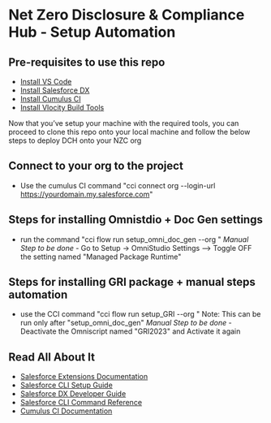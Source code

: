 # Net Zero Disclosure & Compliance Hub - Setup Automation

## Pre-requisites to use this repo
- [Install VS Code](https://visualstudio.microsoft.com/downloads/)
- [Install Salesforce DX](https://developer.salesforce.com/docs/atlas.en-us.sfdx_setup.meta/sfdx_setup/sfdx_setup_install_cli.htm)
- [Install Cumulus CI](https://cumulusci.readthedocs.io/en/stable/get-started.html#install-cumulusci)
- [Install Vlocity Build Tools](https://github.com/vlocityinc/vlocity_build#installation-and-update-instructions)

Now that you’ve setup your machine with the required tools, you can proceed to clone this repo onto your local machine and follow the below steps to deploy DCH onto your NZC org

## Connect to your org to the project
- Use the cumulus CI command "cci connect org <org-Name> --login-url https://yourdomain.my.salesforce.com"

## Steps for installing Omnistdio + Doc Gen settings
- run the command "cci flow run setup_omni_doc_gen --org <org-Name>"
*Manual Step to be done* - Go to Setup -> OmniStudio Settings --> Toggle OFF the setting named "Managed Package Runtime"

## Steps for installing GRI package + manual steps automation
- use the CCI command "cci flow run setup_GRI --org <org-Name>"
Note: This can be run only after "setup_omni_doc_gen"
*Manual Step to be done* - Deactivate the Omniscript named "GRI2023" and Activate it again


## Read All About It

- [Salesforce Extensions Documentation](https://developer.salesforce.com/tools/vscode/)
- [Salesforce CLI Setup Guide](https://developer.salesforce.com/docs/atlas.en-us.sfdx_setup.meta/sfdx_setup/sfdx_setup_intro.htm)
- [Salesforce DX Developer Guide](https://developer.salesforce.com/docs/atlas.en-us.sfdx_dev.meta/sfdx_dev/sfdx_dev_intro.htm)
- [Salesforce CLI Command Reference](https://developer.salesforce.com/docs/atlas.en-us.sfdx_cli_reference.meta/sfdx_cli_reference/cli_reference.htm)
- [Cumulus CI Documentation](https://cumulusci.readthedocs.io/en/stable/)
